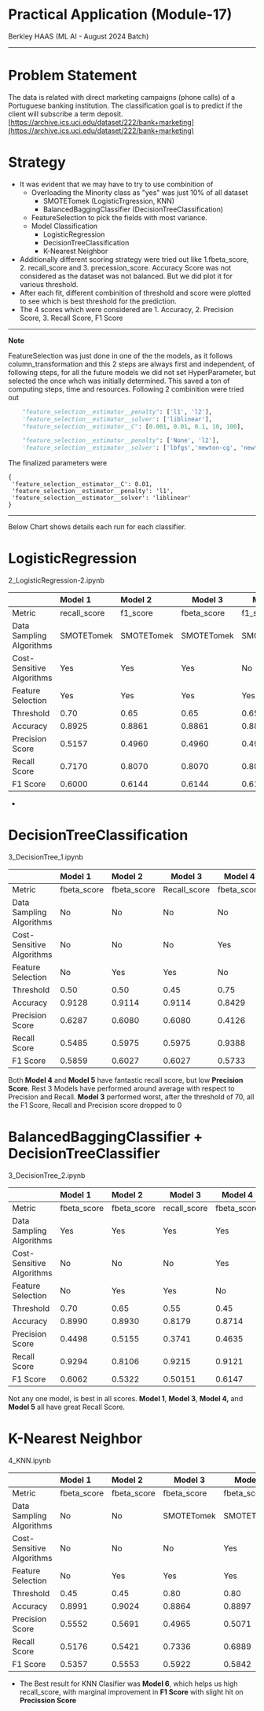 # Practical Application (Module-17)
Berkley HAAS (ML AI - August 2024 Batch)

---

# Problem Statement
The data is related with direct marketing campaigns (phone calls) of a Portuguese banking institution. The classification goal is to predict if the client will subscribe a term deposit.<br>
[https://archive.ics.uci.edu/dataset/222/bank+marketing](https://archive.ics.uci.edu/dataset/222/bank+marketing)


# Strategy

- It was evident that we may have to try to use combinition of 
  - Overloading the Minority class as "yes" was just 10% of all dataset
    - SMOTETomek (LogisticTrgression, KNN)
    - BalancedBaggingClassifier (DecisionTreeClassification)
  - FeatureSelection to pick the fields with most variance.
  - Model Classification
    - LogisticRegression
    - DecisionTreeClassification 
    - K-Nearest Neighbor
- Additionally different scoring strategy were tried out like 1.fbeta_score, 2. recall_score and 3. precession_score. Accuracy Score was not considered as the dataset was not balanced. But we did plot it for various threshold.
- After each fit, different combinition of threshold and score were plotted to see which is best threshold for the prediction.
- The 4 scores which were considered are 1. Accuracy, 2. Precision Score, 3. Recall Score, F1 Score

---

**Note**

FeatureSelection was just done in one of the the models, as it follows column_transformation and this 2 steps are always first and   independent, of following steps, for all the future models we did not set HyperParameter, but selected the once whch was initially determined. This saved a ton of computing steps, time and resources. Following 2 combinition were tried out

```python
    "feature_selection__estimator__penalty": ['l1', 'l2'],
    'feature_selection__estimator__solver': ['liblinear'],
    "feature_selection__estimator__C": [0.001, 0.01, 0.1, 10, 100],    
```

```python
    "feature_selection__estimator__penalty": ['None', 'l2'],
    'feature_selection__estimator__solver': ['lbfgs','newton-cg', 'newton-cholesky'],
```

The finalized parameters were

```text
{
 'feature_selection__estimator__C': 0.01,
 'feature_selection__estimator__penalty': 'l1',
 'feature_selection__estimator__solver': 'liblinear'
}
```

---

Below Chart shows details each run for each classifier.

# LogisticRegression

2_LogisticRegression-2.ipynb

|                           | Model 1      | Model 2    | Model 3     | Model 4    | Model 5    | Model 6    |
| :------------------------ | :----------- | :--------- | ----------- | ---------- | ---------- | ---------- |
| Metric                    | recall_score | f1_score   | fbeta_score | f1_score   | f1_score   | f1_score   |
| Data Sampling Algorithms  | SMOTETomek   | SMOTETomek | SMOTETomek  | SMOTETomek | SMOTETomek | SMOTETomek |
| Cost-Sensitive Algorithms | Yes          | Yes        | Yes         | No         | No         | Yes        |
| Feature Selection         | Yes          | Yes        | Yes         | Yes        | No         | No         |
| Threshold                 | 0.70         | 0.65       | 0.65        | 0.65       | 0.65       | 0.65       |
| Accuracy                  | 0.8925       | 0.8861     | 0.8861      | 0.8861     | 0.8841     | 0.8841     |
| Precision Score           | 0.5157       | 0.4960     | 0.4960      | 0.4960     | 0.4904     | 0.4904     |
| Recall Score              | 0.7170       | 0.8070     | 0.8070      | 0.8070     | 0.7991     | 0.7991     |
| F1 Score                  | 0.6000       | 0.6144     | 0.6144      | 0.6144     | 0.6078     | 0.6078     |

- 

# DecisionTreeClassification

3_DecisionTree_1.ipynb

|                           | Model 1     | Model 2     | Model 3      | Model 4     | Model 5     |
| :------------------------ | :---------- | :---------- | ------------ | ----------- | ----------- |
| Metric                    | fbeta_score | fbeta_score | Recall_score | fbeta_score | fbeta_score |
| Data Sampling Algorithms  | No          | No          | No           | No          | No          |
| Cost-Sensitive Algorithms | No          | No          | No           | Yes         | Yes         |
| Feature Selection         | No          | Yes         | Yes          | No          | Yes         |
| Threshold                 | 0.50        | 0.50        | 0.45         | 0.75        | 0.77        |
| Accuracy                  | 0.9128      | 0.9114      | 0.9114       | 0.8429      | 0.8385      |
| Precision Score           | 0.6287      | 0.6080      | 0.6080       | 0.4126      | 0.4065      |
| Recall Score              | 0.5485      | 0.5975      | 0.5975       | 0.9388      | 0.9488      |
| F1 Score                  | 0.5859      | 0.6027      | 0.6027       | 0.5733      | 0.5692      |

Both **Model 4** and **Model 5** have fantastic recall score, but low **Precision Score**. Rest 3 Models have performed around average with respect to Precision and Recall. **Model 3** performed worst, after the threshold of 70, all the F1 Score, Recall and Precision score dropped to 0



# BalancedBaggingClassifier + DecisionTreeClassifier

3_DecisionTree_2.ipynb

|                           | Model 1     | Model 2     | Model 3      | Model 4     | Model 5     | Model 6         |
| :------------------------ | :---------- | :---------- | ------------ | ----------- | ----------- | --------------- |
| Metric                    | fbeta_score | fbeta_score | recall_score | fbeta_score | fbeta_score | precision_score |
| Data Sampling Algorithms  | Yes         | Yes         | Yes          | Yes         | Yes         | Yes             |
| Cost-Sensitive Algorithms | No          | No          | No           | Yes         | Yes         | Yes             |
| Feature Selection         | No          | Yes         | Yes          | No          | Yes         | Yes             |
| Threshold                 | 0.70        | 0.65        | 0.55         | 0.45        | 0.45        | 0.40            |
| Accuracy                  | 0.8990      | 0.8930      | 0.8179       | 0.8714      | 0.8674      | 0.9059          |
| Precision Score           | 0.4498      | 0.5155      | 0.3741       | 0.4635      | 0.4549      | 0.5718          |
| Recall Score              | 0.9294      | 0.8106      | 0.9215       | 0.9121      | 0.9049      | 0.6501          |
| F1 Score                  | 0.6062      | 0.5322      | 0.50151      | 0.6147      | 0.6054      | 0.6084          |

Not any one model, is best in all scores. **Model 1**, **Model 3**, **Model 4,** and **Model 5** all have great Recall Score.  



# K-Nearest Neighbor

4_KNN.ipynb

|                           | Model 1     | Model 2     | Model 3     | Model 4     | Model 5      | Model 6    |
| :------------------------ | :---------- | :---------- | ----------- | ----------- | ------------ | ---------- |
| Metric                    | fbeta_score | fbeta_score | fbeta_score | fbeta_score | recall_score | f1_score   |
| Data Sampling Algorithms  | No          | No          | SMOTETomek  | SMOTETomek  | SMOTETomek   | SMOTETomek |
| Cost-Sensitive Algorithms | No          | No          | No          | Yes         | Yes          | Yes        |
| Feature Selection         | No          | Yes         | Yes         | Yes         | Yes          | Yes        |
| Threshold                 | 0.45        | 0.45        | 0.80        | 0.80        | 0.75         | 0.70       |
| Accuracy                  | 0.8991      | 0.9024      | 0.8864      | 0.8897      | 0.8830       | 0.8750     |
| Precision Score           | 0.5552      | 0.5691      | 0.4965      | 0.5071      | 0.4873       | 0.4677     |
| Recall Score              | 0.5176      | 0.5421      | 0.7336      | 0.6889      | 0.7760       | 0.8092     |
| F1 Score                  | 0.5357      | 0.5553      | 0.5922      | 0.5842      | 0.5987       | 0.5928     |

- The Best result for KNN Clasifier was **Model 6**, which helps us high recall_score, with marginal improvement in **F1 Score** with slight hit on **Precission Score**
